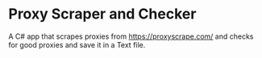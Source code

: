 # Proxy Scraper and Checker
 A C# app that scrapes proxies from https://proxyscrape.com/ and checks for good proxies and save it in a Text file.
 
